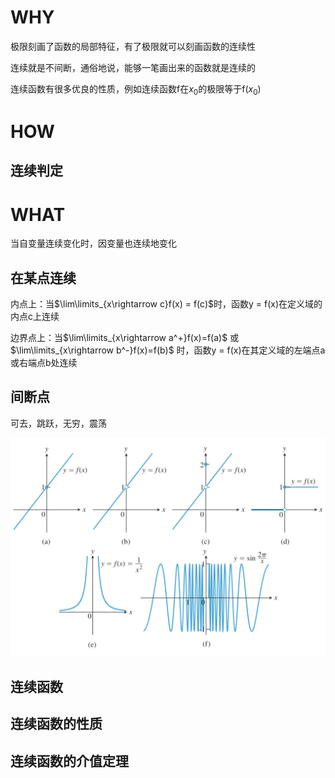 # WHY

极限刻画了函数的局部特征，有了极限就可以刻画函数的连续性

连续就是不间断，通俗地说，能够一笔画出来的函数就是连续的

连续函数有很多优良的性质，例如连续函数f在$x_0$的极限等于f($x_0$)

# HOW

## 连续判定



# WHAT

当自变量连续变化时，因变量也连续地变化

## 在某点连续

内点上：当$\lim\limits_{x\rightarrow c}f(x) = f(c)$时，函数y = f(x)在定义域的内点c上连续

边界点上：当$\lim\limits_{x\rightarrow a^+}f(x)=f(a)$ 或 $\lim\limits_{x\rightarrow b^-}f(x)=f(b)$ 时，函数y = f(x)在其定义域的左端点a或右端点b处连续

## 间断点

可去，跳跃，无穷，震荡

![](./PIC/008.png)

## 连续函数

## 连续函数的性质

## 连续函数的介值定理

